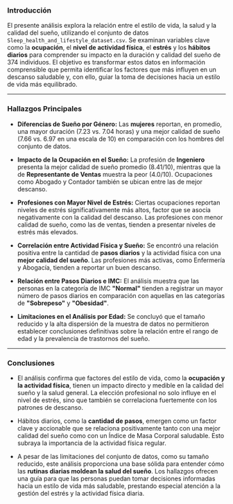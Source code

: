 ### **Introducción**

El presente análisis explora la relación entre el estilo de vida, la salud y la calidad del sueño, utilizando el conjunto de datos `Sleep_health_and_lifestyle_dataset.csv`. Se examinan variables clave como la **ocupación**, el **nivel de actividad física**, el **estrés** y los **hábitos diarios** para comprender su impacto en la duración y calidad del sueño de 374 individuos. El objetivo es transformar estos datos en información comprensible que permita identificar los factores que más influyen en un descanso saludable y, con ello, guiar la toma de decisiones hacia un estilo de vida más equilibrado.

---

### **Hallazgos Principales**

* **Diferencias de Sueño por Género:** Las **mujeres** reportan, en promedio, una mayor duración (7.23 vs. 7.04 horas) y una mejor calidad de sueño (7.66 vs. 6.97 en una escala de 10) en comparación con los hombres del conjunto de datos.

* **Impacto de la Ocupación en el Sueño:** La profesión de **Ingeniero** presenta la mejor calidad de sueño promedio (8.41/10), mientras que la de **Representante de Ventas** muestra la peor (4.0/10). Ocupaciones como Abogado y Contador también se ubican entre las de mejor descanso.

* **Profesiones con Mayor Nivel de Estrés:** Ciertas ocupaciones reportan niveles de estrés significativamente más altos, factor que se asocia negativamente con la calidad del descanso. Las profesiones con menor calidad de sueño, como las de ventas, tienden a presentar niveles de estrés más elevados.

* **Correlación entre Actividad Física y Sueño:** Se encontró una relación positiva entre la cantidad de **pasos diarios** y la actividad física con una **mejor calidad del sueño**. Las profesiones más activas, como Enfermería y Abogacía, tienden a reportar un buen descanso.

* **Relación entre Pasos Diarios e IMC:** El análisis muestra que las personas en la categoría de IMC **"Normal"** tienden a registrar un mayor número de pasos diarios en comparación con aquellas en las categorías de **"Sobrepeso"** y **"Obesidad"**.

* **Limitaciones en el Análisis por Edad:** Se concluyó que el tamaño reducido y la alta dispersión de la muestra de datos no permitieron establecer conclusiones definitivas sobre la relación entre el rango de edad y la prevalencia de trastornos del sueño.

---

### **Conclusiones**

* El análisis confirma que factores del estilo de vida, como la **ocupación y la actividad física**, tienen un impacto directo y medible en la calidad del sueño y la salud general. La elección profesional no solo influye en el nivel de estrés, sino que también se correlaciona fuertemente con los patrones de descanso.

* Hábitos diarios, como la **cantidad de pasos**, emergen como un factor clave y accionable que se relaciona positivamente tanto con una mejor calidad del sueño como con un Índice de Masa Corporal saludable. Esto subraya la importancia de la actividad física regular.

* A pesar de las limitaciones del conjunto de datos, como su tamaño reducido, este análisis proporciona una base sólida para entender cómo las **rutinas diarias moldean la salud del sueño**. Los hallazgos ofrecen una guía para que las personas puedan tomar decisiones informadas hacia un estilo de vida más saludable, prestando especial atención a la gestión del estrés y la actividad física diaria.

